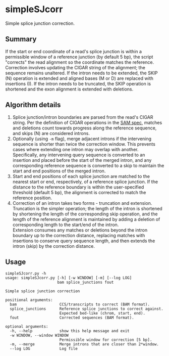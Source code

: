 # simpleSJcorr

Simple splice junction correction.

## Summary

If the start or end coordinate of a read's splice junction is within a
permissible window of a reference junction (by default 5 bp), the script
"corrects" the read alignment so the coordinate matches the reference.
Correction involves updating the CIGAR string of the alignment; the sequence
remains unaltered. If the intron needs to be extended, the SKIP (N) operation
is extended and aligned bases (M or D) are replaced with insertions (I). If the
intron needs to be truncated, the SKIP operation is shortened and the exon
alignment is extended with deletions.

## Algorithm details

1. Splice junction/intron boundaries are parsed from the read's CIGAR string.
   Per the definition of CIGAR operations in the [SAM
   spec](https://samtools.github.io/hts-specs/SAMv1.pdf), matches and deletions
   count towards progress along the reference sequence, and skips (N) are
   considered introns.
2. Optionally (using `-m` flag), merge adjacent introns if the intervening
   sequence is shorter than twice the correction window. This prevents cases
   where extending one intron may overlap with another.  
   Specifically, any intervening query sequence is converted to an insertion
   and placed before the start of the merged intron, and any corresponding
   reference sequence is converted to a skip to maintain the start and end
   positions of the merged intron.
3. Start and end positions of each splice junction are matched to the nearest
   start or end, respectively, of a reference splice junction. If the distance
   to the reference boundary is within the user-specified threshold (default 5 
   bp), the alignment is corrected to match the reference position.
4. Correction of an intron takes two forms - truncation and extension.  
   Truncation is the simpler operation; the length of the intron is shortened
   by shortening the length of the corresponding skip operation, and the length of
   the reference alignment is maintained by adding a deletion of corresponding
   length to the start/end of the intron.  
   Extension consumes any matches or deletions beyond the intron boundary up to
   the correction distance, replacing matches with insertions to conserve query
   sequence length, and then extends the intron (skip) by the correction 
   distance.

## Usage

```
simpleSJcorr.py -h
usage: simpleSJcorr.py [-h] [-w WINDOW] [-m] [--log LOG]
                       bam splice_junctions fout

Simple splice junction correction

positional arguments:
  bam                   CCS/transcripts to correct (BAM format).
  splice_junctions      Reference splice junctions to correct against.
                        Expected bed-like (chrom, start, end).
  fout                  Corrected sequences (BAM format).

optional arguments:
  -h, --help            show this help message and exit
  -w WINDOW, --window WINDOW
                        Permissible window for correction [5 bp].
  -m, --merge           Merge introns that are closer than 2*window.
  --log LOG             Log file
```
